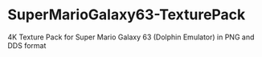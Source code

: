 # SuperMarioGalaxy63-TexturePack
4K Texture Pack for Super Mario Galaxy 63 (Dolphin Emulator) in PNG and DDS format

